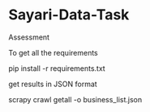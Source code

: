 # Sayari-Data-Task
Assessment

To get all the requirements

pip install -r requirements.txt


get results in JSON format

scrapy crawl getall -o business_list.json
